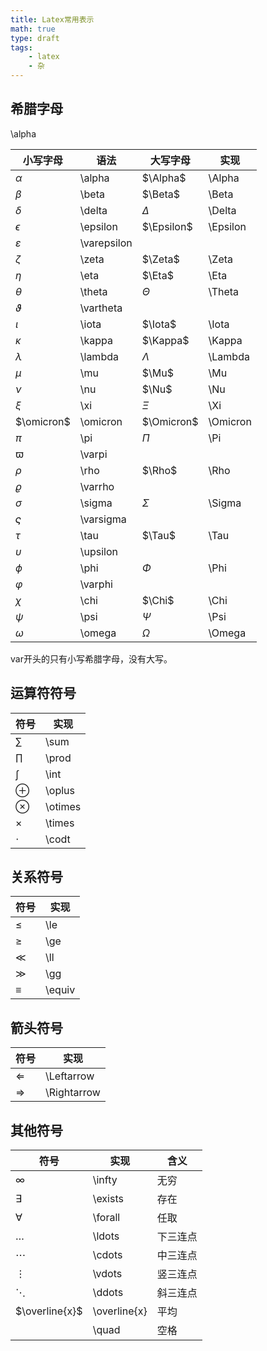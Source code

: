```yaml
---
title: Latex常用表示
math: true
type: draft
tags: 
    - latex
    - 杂
---
```



## 希腊字母

\alpha

|小写字母|语法|大写字母|实现|
|---|---|---|---|
|$\alpha$| \alpha | $\Alpha$ |\Alpha |
|$\beta$| \beta | $\Beta$ |\Beta |
|$\delta$|\delta | $\Delta$ |\Delta |
|$\epsilon$|\epsilon |$\Epsilon$|\Epsilon |
|$\varepsilon$|\varepsilon
|$\zeta$|\zeta |$\Zeta$ |\Zeta |
|$\eta$|\eta |$\Eta$|\Eta
|$\theta$|\theta |$\Theta$|\Theta |
|$\vartheta$|\vartheta |
|$\iota$|\iota |$\Iota$|\Iota |
|$\kappa$|\kappa |$\Kappa$|\Kappa |
|$\lambda$|\lambda |$\Lambda$|\Lambda |
|$\mu$|\mu |$\Mu$|\Mu|
|$\nu$|\nu |$\Nu$|\Nu|
|$\xi$|\xi |$\Xi$|\Xi|
|$\omicron$|\omicron |$\Omicron$|\Omicron |
|$\pi$|\pi |$\Pi$|\Pi |
|$\varpi$|\varpi |
|$\rho$|\rho |$\Rho$| \Rho |
|$\varrho$|\varrho |
|$\sigma$|\sigma |$\Sigma$|\Sigma |
|$\varsigma$|\varsigma |
|$\tau$|\tau |$\Tau$|\Tau |
|$\upsilon$|\upsilon |
|$\phi$|\phi |$\Phi$|\Phi |
|$\varphi$|\varphi |
|$\chi$|\chi |$\Chi$|\Chi |
|$\psi$|\psi |$\Psi$|\Psi |
|$\omega$|\omega|$\Omega$|\Omega|

var开头的只有小写希腊字母，没有大写。

## 运算符符号
|符号|实现|
|---|---|
|$\sum$|\sum|
|$\prod$|\prod|
|$\int$|\int|
|$\oplus$|\oplus|
|$\otimes$|\otimes|
|$\times$|\times|
|$\cdot$|\codt|


## 关系符号
|符号|实现|
|---|---|
|$\le$|\le|
|$\ge$|\ge|
|$\ll$|\ll|
|$\gg$|\gg|
|$\equiv$|\equiv|

## 箭头符号
|符号|实现|
|---|---|
|$\Leftarrow$|\Leftarrow|
|$\Rightarrow$|\Rightarrow|

## 其他符号
|符号|实现|含义|
|---|---|---|
|$\infty$|\infty|无穷|
|$\exists$|\exists|存在|
|$\forall$|\forall|任取|
|$\ldots$|\ldots|下三连点|
|$\cdots$|\cdots|中三连点|
|$\vdots$|\vdots|竖三连点|
|$\ddots$|\ddots|斜三连点|
|$\overline{x}$|\overline{x}|平均|
|$\quad$|\quad |空格|
